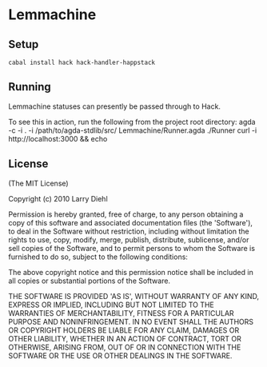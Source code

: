 # Lemmachine

## Setup

    cabal install hack hack-handler-happstack

## Running

Lemmachine statuses can presently be passed through to Hack.

To see this in action, run the following from the project root directory:
    agda -c -i . -i /path/to/agda-stdlib/src/ Lemmachine/Runner.agda
    ./Runner
    curl -i http://localhost:3000 && echo

## License

(The MIT License)

Copyright (c) 2010 Larry Diehl

Permission is hereby granted, free of charge, to any person obtaining
a copy of this software and associated documentation files (the
'Software'), to deal in the Software without restriction, including
without limitation the rights to use, copy, modify, merge, publish,
distribute, sublicense, and/or sell copies of the Software, and to
permit persons to whom the Software is furnished to do so, subject to
the following conditions:

The above copyright notice and this permission notice shall be
included in all copies or substantial portions of the Software.

THE SOFTWARE IS PROVIDED 'AS IS', WITHOUT WARRANTY OF ANY KIND,
EXPRESS OR IMPLIED, INCLUDING BUT NOT LIMITED TO THE WARRANTIES OF
MERCHANTABILITY, FITNESS FOR A PARTICULAR PURPOSE AND NONINFRINGEMENT.
IN NO EVENT SHALL THE AUTHORS OR COPYRIGHT HOLDERS BE LIABLE FOR ANY
CLAIM, DAMAGES OR OTHER LIABILITY, WHETHER IN AN ACTION OF CONTRACT,
TORT OR OTHERWISE, ARISING FROM, OUT OF OR IN CONNECTION WITH THE
SOFTWARE OR THE USE OR OTHER DEALINGS IN THE SOFTWARE.
